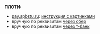 **ПЛОТИ:**

- [pay.spbstu.ru](https://pay.spbstu.ru): [инструкция с картинками](https://t.me/c/1131239095/91434)
- вручную по реквизитам [через сбер](https://t.me/c/1131239095/302195)
- вручную по реквизитам [через т-банк](https://t.me/c/1131239095/430497)